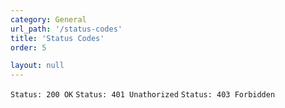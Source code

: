 ```yaml
---
category: General
url_path: '/status-codes'
title: 'Status Codes'
order: 5

layout: null
---
```


```Status: 200 OK```
```Status: 401 Unathorized```
```Status: 403 Forbidden```
